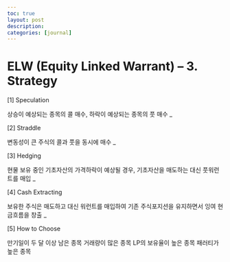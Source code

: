 ```yaml
---
toc: true
layout: post
description:
categories: [journal]
---
```

# ELW (Equity Linked Warrant) – 3. Strategy

[1] Speculation

상승이 예상되는 종목의 콜 매수, 하락이 예상되는 종목의 풋 매수
_

[2] Straddle

변동성이 큰 주식의 콜과 풋을 동시에 매수
_

[3] Hedging

현물 보유 중인 기초자산의 가격하락이 예상될 경우, 기초자산을 매도하는 대신 풋워런트를 매입
_

[4] Cash Extracting

보유한 주식은 매도하고 대신 워런트를 매입하여 기존 주식포지션을 유지하면서 잉여 현금흐름을 창출
_

[5] How to Choose

만기일이 두 달 이상 남은 종목
거래량이 많은 종목
LP의 보유율이 높은 종목
패러티가 높은 종목